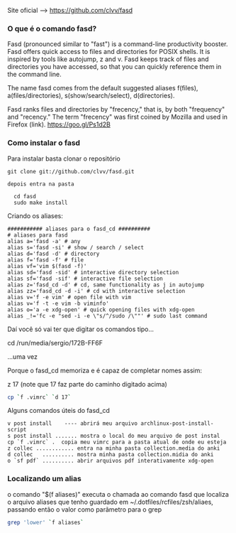 Site oficial -->  https://github.com/clvv/fasd

### O que é o comando fasd?

Fasd (pronounced similar to "fast") is a command-line productivity booster.
Fasd offers quick access to files and directories for POSIX shells. It is
inspired by tools like autojump, z and v. Fasd keeps track of files and
directories you have accessed, so that you can quickly reference them in the
command line.

The name fasd comes from the default suggested aliases f(files),
a(files/directories), s(show/search/select), d(directories).

Fasd ranks files and directories by "frecency," that is, by both "frequency"
and "recency." The term "frecency" was first coined by Mozilla and used in
Firefox (link). https://goo.gl/Ps1d2B

### Como instalar o fasd

Para instalar basta clonar o repositório

    git clone git://github.com/clvv/fasd.git

    depois entra na pasta

      cd fasd
      sudo make install

Criando os aliases:


    ########### aliases para o fasd_cd ##########
    # aliases para fasd
    alias a='fasd -a' # any
    alias s='fasd -si' # show / search / select
    alias d='fasd -d' # directory
    alias f='fasd -f' # file
    alias vf='vim $(fasd -f)'
    alias sd='fasd -sid' # interactive directory selection
    alias sf='fasd -sif' # interactive file selection
    alias z='fasd_cd -d' # cd, same functionality as j in autojump
    alias zz='fasd_cd -d -i' # cd with interactive selection
    alias v='f -e vim' # open file with vim
    alias v='f -t -e vim -b viminfo'
    alias o='a -e xdg-open' # quick opening files with xdg-open
    alias _!='fc -e "sed -i -e \"s/^/sudo /\""' # sudo last command


Daí você só vai ter que digitar os comandos tipo...

   cd /run/media/sergio/172B-FF6F

...uma vez

Porque o fasd_cd memoriza e é capaz de completar nomes assim:

   z 17   (note que 17 faz parte do caminho digitado acima)

``` sh
cp `f .vimrc` `d 17`
```

Alguns comandos úteis do fasd_cd

    v post install    ---- abrirá meu arquivo archlinux-post-install-script
    s post install ....... mostra o local do meu arquivo de post instal
    cp `f .vimrc` .  copia meu vimrc para a pasta atual de onde eu esteja
    z collec ............ entra na minha pasta collection.media do anki
    d collec   .......... mostra minha pasta collection.midia do anki
    o `sf pdf` .......... abrir arquivos pdf interativamente xdg-open

### Localizando um alias

o comando "$(f aliases)" executa o chamada ao comando fasd que localiza o arquivo aliases
que tenho guardado em ~/.dotfiles/rcfiles/zsh/aliaes, passando então o valor como
parãmetro para o grep

``` sh
grep 'lower' `f aliases`
```


